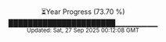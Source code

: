 <p align="center">
⏳Year Progress (73.70 %)<br>
██████████████████████▁▁▁▁▁▁▁▁ <br>
<sub>Updated: Sat, 27 Sep 2025 00:12:08 GMT</sub>
</p>

